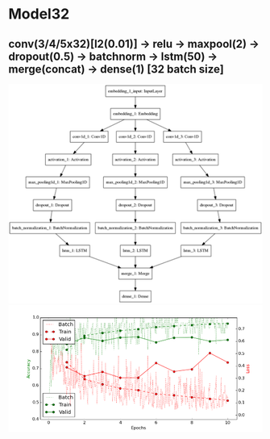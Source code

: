 # Model32
## conv(3/4/5x32)[l2(0.01)] -> relu -> maxpool(2) -> dropout(0.5) -> batchnorm -> lstm(50) -> merge(concat) -> dense(1)  [32 batch size]
![diagram](https://github.com/ayenter/imdb_mud/blob/master/model_32/m32_diagram.png)
![graph](https://github.com/ayenter/imdb_mud/blob/master/model_32/m32_r1_e10_graph.png)